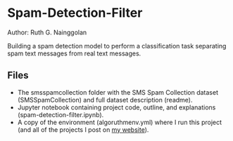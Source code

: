 # Spam-Detection-Filter

Author: Ruth G. Nainggolan

Building a spam detection model to perform a classification task separating spam text messages from real text messages.

Files
-----

* The smsspamcollection folder with the SMS Spam Collection dataset (SMSSpamCollection) and full dataset description (readme).
* Jupyter notebook containing project code, outline, and explanations (spam-detection-filter.ipynb).
* A copy of the environment (algoruthmenv.yml) where I run this project (and all of the projects I post on [my website](https://algoruthm.dev/)).
